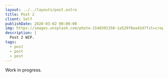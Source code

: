 ```yaml
---
layout: ../../layouts/post.astro
title: Post 2
client: Self
publishDate: 2020-03-02 00:00:00
img: https://images.unsplash.com/photo-1548391350-1a529f6ea42d?fit=crop&w=1400&h=700&q=75
description: |
  Post 2 WIP.
tags:
  - post
  - post
  - post
---
```


Work in progress.
